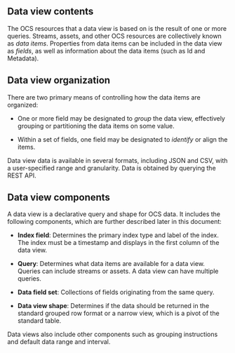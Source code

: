 ## Data view contents

The OCS resources that a data view is based on is the result of one or more queries. Streams, assets, and other OCS resources are collectively known as _data items_. Properties from data items can be included in the data view as _fields_, as well as information about the data items (such as Id and Metadata).

## Data view organization

There are two primary means of controlling how the data items are organized: 

- One or more field may be designated to *group* the data view, effectively grouping or partitioning the data items on some value.

- Within a set of fields, one field may be designated to *identify* or align the items.

Data view data is available in several formats, including JSON and CSV, with a user-specified range and granularity. Data is obtained by querying the REST API.

## Data view components

A data view is a declarative query and shape for OCS data. It includes the following components, which are further described later in this document:

- **Index field**: Determines the primary index type and label of the index. The index must be a timestamp and displays in the first column of the data view.

- **Query**: Determines what data items are available for a data view. Queries can include streams or assets. A data view can have multiple queries.

- **Data field set**: Collections of fields originating from the same query.

- **Data view shape**: Determines if the data should be returned in the standard grouped row format or a narrow view, which is a pivot of the standard table.

Data views also include other components such as grouping instructions and default data range and interval.
